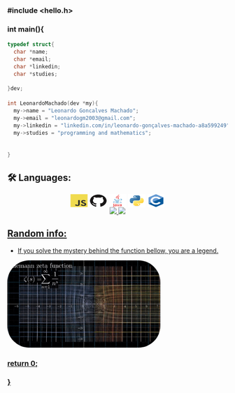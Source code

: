 ### #include <hello.h>
### int main(){

```c
typedef struct{
  char *name;
  char *email;
  char *linkedin;
  char *studies;

}dev;

int LeonardoMachado(dev *my){
  my->name = "Leonardo Goncalves Machado";
  my->email = "leonardogm2003@gmail.com";
  my->linkedin = "linkedin.com/in/leonardo-gonçalves-machado-a8a599249"; 
  my->studies = "programming and mathematics";
    
    
}
```

## 🛠️ Languages:

<div align = "Center">

  <img align="center"  height="30" width="40" src="https://raw.githubusercontent.com/devicons/devicon/master/icons/javascript/javascript-original.svg">
    
  <img align="center"  height="30" width="40" src="https://raw.githubusercontent.com/devicons/devicon/master/icons/github/github-original.svg">
  <img align="center"  height="30" width="40" src="https://raw.githubusercontent.com/devicons/devicon/master/icons/java/java-original-wordmark.svg">
     <img align="center" height="30" width="40" src="https://raw.githubusercontent.com/devicons/devicon/master/icons/python/python-original.svg">
     <img align="center" height="30" width="40" src="https://raw.githubusercontent.com/devicons/devicon/master/icons/c/c-original.svg">


</div>

<div align="center">
  <a href="https://github.com/leonardogonmac">
  <img height="140em" src="https://github-readme-stats.vercel.app/api?username=leonardogonmac&show_icons=true&include_all_commits=true&count_private=true"/>
  <img height="140em" src="https://github-readme-stats.vercel.app/api/top-langs/?username=leonardogonmac&layout=compact&hide=html,tcl,shell"/>
</div>

## Random info: 
  - If you solve the mystery behind the function bellow, you are a legend.
  
<div align="left">
<img height="200" width="350" style="border-radius:50px;" src="https://github.com/leonardogonmac/leonardogonmac/blob/main/zetagif.gif">
</div> 
  
  
### return 0;
### }
